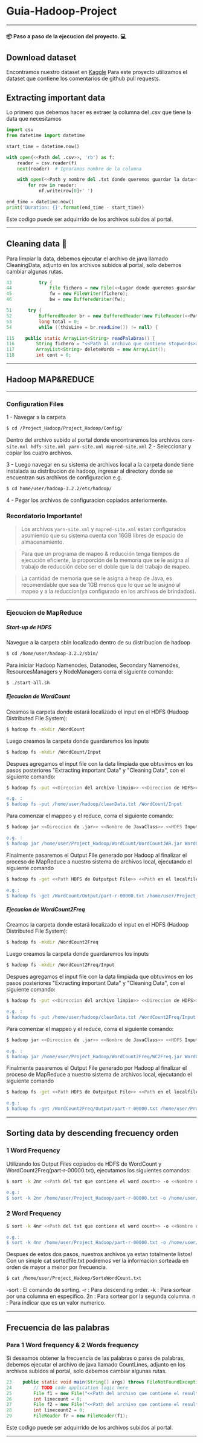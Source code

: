 # Guia-Hadoop-Project 
-----
#### 📦 Paso a paso de la ejecucion del proyecto. 💻

## Download dataset
Encontramos nuestro dataset en [Kaggle](https://www.kaggle.com/stephangarland/ghtorrent-pull-requests)
Para este proyecto utilizamos el dataset que contiene los comentarios de github pull requests.

## Extracting important data
Lo primero que debemos hacer es extraer la columna del .csv que tiene la data que necesitamos
```python
import csv
from datetime import datetime

start_time = datetime.now()

with open(<<Path del .csv>>, 'rb') as f:
    reader = csv.reader(f)
    next(reader)  # Ignoramos nombre de la columna

    with open(<<Path y nombre del .txt donde queremos guardar la data>>, 'w') as nf:
        for row in reader:
            nf.write(row[0]+' ')

end_time = datetime.now()
print('Duration: {}'.format(end_time - start_time))
```

Este codigo puede ser adquirrido de los archivos subidos al portal.

-------

## Cleaning data 🧹
Para limpiar la data, debemos ejecutar el archivo de java llamado CleaningData, adjunto en los archivos subidos al portal, solo debemos cambiar algunas rutas.

```java
43          try {
44              File fichero = new File(<<Lugar donde queremos guardar la data limpia>>);
45              fw = new FileWriter(fichero);
46              bw = new BufferedWriter(fw);
```

```java
51      try {
52          BufferedReader br = new BufferedReader(new FileReader(<<Path del archivo donde almacenamos la data desde el script de python>>));
53          long total = 0;
54          while ((thisLine = br.readLine()) != null) {
```
```java
115    public static ArrayList<String> readPalabras() {
116        String fichero = "<<Path al archivo que contiene stopwords>>";
117        ArrayList<String> deleteWords = new ArrayList();
118        int cont = 0;
```
----

## Hadoop MAP&REDUCE
---
### Configuration Files

1 - Navegar a la carpeta 
```bash 
$ cd /Project_Hadoop/Project_Hadoop/Config/
```
Dentro del archivo subido al portal donde encontraremos los archivos ```core-site.mxl hdfs-site.xml yarn-site.xml mapred-site.xml```
2 - Seleccionar y copiar los cuatro archivos.

3 - Luego navegar en su sistema de archivos local a la carpeta donde tiene instalada su distribucion de hadoop, ingresar al directory donde se encuentran sus archivos de configuracion e.g.
```bash
$ cd home/user/hadoop-3.2.2/etc/hadoop/
``` 
4 - Pegar los archivos de configuracion copiados anteriormente. 

### Recordatorio Importante!

> Los archivos ```yarn-site.xml``` y ```mapred-site.xml``` estan configurados asumiendo que su sistema cuenta con 16GB libres de espacio de almacenamiento.

> Para que un programa de mapeo & reducción tenga tiempos de ejecución eficiente, la proporción de la memoria que se le asigna al trabajo de reducción debe ser el doble que la del trabajo de mapeo.

> La cantidad de memoria que se le asigna a heap de Java, es recomendable que sea de 1GB menos que lo que se le asignó al mapeo y a la reduccion(ya configurado en los archivos de brindados).

---

### Ejecucion de MapReduce

##### Start-up de HDFS
Navegue a la carpeta sbin localizado dentro de su distribucion de hadoop
```bash
$ cd /home/user/hadoop-3.2.2/sbin/
```

Para iniciar Hadoop Namenodes, Datanodes, Secondary Namenodes, ResourcesManagers y NodeManagers corra el siguiente comando: 
```bash
$ ./start-all.sh
```
##### Ejecucion de WordCount
Creamos la carpeta donde estará localizado el input en el HDFS (Hadoop
Distributed File System):
```bash
$ hadoop fs -mkdir /WordCount
```
Luego creamos la carpeta donde guardaremos los inputs
```bash
$ hadoop fs -mkdir /WordCount/Input
```
Despues agregamos el input file con la data limpiada que obtuvimos en los pasos posteriores "Extracting important Data" y "Cleaning Data", con el siguiente comando:
```bash
$ hadoop fs -put <<Direccion del archivo limpio>> <<Direccion de HDFS>>

e.g. :
$ hadoop fs -put /home/user/hadoop/cleanData.txt /WordCount/Input
```

Para comenzar el mappeo y el reduce, corra el siguiente comando: 
```bash
$ hadoop jar <<Direccion de .jar>> <<Nombre de JavaClass>> <<HDFS Input File>> <<HDFS Output File>>

e.g. :
$ hadoop jar /home/user/Project_Hadoop/WordCount/WordCountJAR.jar WordCount /WordCount/Input/cleanData.txt /WordCount/Output
```

Finalmente pasaremos el Output File generado por Hadoop al finalizar el proceso de MapReduce a nuestro sistema de archivos local, ejecutando el siguiente comando
```bash
$ hadoop fs -get <<Path HDFS de Outputput File>> <<Path en el localfilesystem donde queremos guardar el output file>>

e.g.:
$ hadoop fs -get /WordCount/Output/part-r-00000.txt /home/user/Project_Hadoop
```

##### Ejecucion de WordCount2Freq
Creamos la carpeta donde estará localizado el input en el HDFS (Hadoop
Distributed File System):
```bash
$ hadoop fs -mkdir /WordCount2Freq
```
Luego creamos la carpeta donde guardaremos los inputs
```bash
$ hadoop fs -mkdir /WordCount2Freq/Input
```
Despues agregamos el input file con la data limpiada que obtuvimos en los pasos posteriores "Extracting important Data" y "Cleaning Data", con el siguiente comando:
```bash
$ hadoop fs -put <<Direccion del archivo limpio>> <<Direccion de HDFS>>

e.g. :
$ hadoop fs -put /home/user/hadoop/cleanData.txt /WordCount2Freq/Input
```

Para comenzar el mappeo y el reduce, corra el siguiente comando: 
```bash
$ hadoop jar <<Direccion de .jar>> <<Nombre de JavaClass>> <<HDFS Input File>> <<HDFS Output File>>

e.g. :
$ hadoop jar /home/user/Project_Hadoop/WordCount2Freq/WC2Freq.jar WordCount /WordCount2Freq/Input/cleanData.txt /WordCount2Freq/Output
```

Finalmente pasaremos el Output File generado por Hadoop al finalizar el proceso de MapReduce a nuestro sistema de archivos local, ejecutando el siguiente comando
```bash
$ hadoop fs -get <<Path HDFS de Outputput File>> <<Path en el localfilesystem donde queremos guardar el output file>>

e.g.:
$ hadoop fs -get /WordCount2Freq/Output/part-r-00000.txt /home/user/Project_Hadoop
```
---

## Sorting data by descending frecuency orden 
### 1 Word Frequency

Utilizando los Output Files copiados de HDFS de WordCount y WordCount2Freq(part-r-00000.txt), ejecutamos los siguientes comandos: 
```bash
$ sort -k 2nr <<Path del txt que contiene el word count>> -o <<Nombre del nuevo file con resultados ordenados>>

e.g.:
$ sort -k 2nr /home/user/Project_Hadoop/part-r-00000.txt -o /home/user/Project_Hadoop/SortedWordCount.txt
```
### 2 Word Frequency
```bash
$ sort -k 4nr <<Path del txt que contiene el word count>> -o <<Nombre del nuevo file con resultados ordenados>>

e.g.:
$ sort -k 4nr /home/user/Project_Hadoop/part-r-00000.txt -o /home/user/Project_Hadoop/SortedWordCount2Freq.txt
```
Despues de estos dos pasos, nuestros archivos ya estan totalmente listos! Con un simple cat sortedfile.txt podremos ver la informacion sorteada en orden de mayor a menor por frecuencia.
```bash
$ cat /home/user/Project_Hadoop/SorteWordCount.txt
```

-sort : El comando de sorting.
-r : Para descending order.
-k : Para sortear por una columna en especifico.
2n : Para sortear por la segunda columna.
n  : Para indicar que es un valor numerico.

-------

## Frecuencia de las palabras 
### Para 1 Word frequency & 2 Words frequency 
Si deseamos obtener la frecuencia de las palabras o pares de palabras, debemos ejecutar el archivo de java llamado CountLines, adjunto en los archivos subidos al portal, solo debemos cambiar algunas rutas.

```java
23    public static void main(String[] args) throws FileNotFoundException, IOException {
24        // TODO code application logic here
25        File f1 = new File("<<Path del archivo que contiene el resultado del word count>>"); 
26        int linecount = 0;
27        File f2 = new File("<<Path del archivo que contiene el resultado del 2 words count>>"); 
28        int linecount2 = 0;
29        FileReader fr = new FileReader(f1);
```

Este codigo puede ser adquirrido de los archivos subidos al portal.

---------
